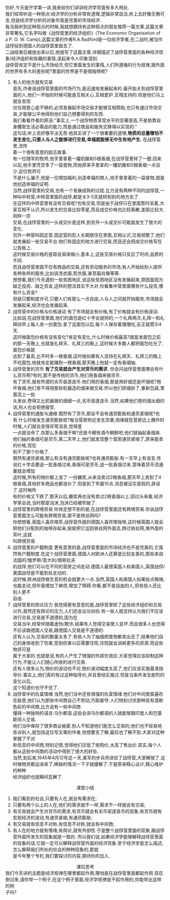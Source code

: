 你好,今天是开学第一讲,我来给你们讲讲经济学究竟有多大用处.<br>
我们经常听说一种观点:经济学的分析非常有道理,逻辑非常自洽,听上去好像无懈可击,但是经济学分析的对象毕竟是完善的市场经济.<br>
每当我听到这种观点的时候,我就想跟持有这种观点的朋友推荐一篇文章,这篇文章非常著名,它名字叫做《战俘营里的经济组织》(The Economic Organisation of <br>
a P. O. W. Camp),这篇文章的作者R.A.Radford是一位经济学者,在二战时,被当作战俘投到德国人的战俘营里面去了.<br>
二战结束后被放出来以后,他就写了这篇文章,详细描述了战俘营里面的各种经济现象/经济组织和有趣的事情,读起来令人印象深刻.<br>
战俘营肯定不是什么市场经济,但它里面发生的事情,人们所遵循的行为规律,跟外面的世界有多大的差别呢?里面的世界是不是很独特呢?<br>
1. 有人的地方就有交易<br>
首先,作者说战俘营里面的市场行为,是迅速地发展起来的.最开始关到战俘营里面的人,他们一开始的时候可能是互相关心,互相爱护,互相支持的.但是他们马上就会发现<br>
仅仅用爱心是不够的,必须发展起市场交易才能够互相帮助,也只有通过市场交易,才能够公平地得到他们自己想要得到的东西.<br>
我们看看作者的原话:"事实上,一个战俘物质享受水平的显著提高,不是依靠自身攫取生活必需品的能力,而是通过商品和服务交换得以实现的."<br>
这句话,听上去好像平淡无奇.他其实讲了一个很重要的道理,**物质的总量哪怕不发生变化,只要人与人之能够进行交易,幸福就能够无中生有地产生.** 在战俘营里,流传<br>
着一个很有意思的励志故事.<br>
有一位随军的牧师,他手里拿着一罐奶酪和5根香烟,在战俘营里转了一圈.回来以后,他手里凭空多了一袋食物,而他原来手里拿的一罐奶酪和5根香烟一点没少.这位牧师可<br>
不是什么骗子,他是一位增加福利,创造幸福的商人,他手里拿着的一袋食物,就是他创造幸福的证明.<br>
当然,战俘营里的交易,也有一个发展成熟的过程.比方说有两种不同的战俘营,一种叫中转营,中转营里面的战俘,都是关3-5天就转到别的地方去了.<br>
在这样的中转营里有没有交易呢?也有交易,但是由于战俘只在里面暂时呆着,大家互相不认识,所以发生的交易比较零星,而且成交价格也比较离散,差距比较大.同样一宗<br>
交易,在战俘营里的一头成交价是这样,到另外一头成交价可能就发生了很大的变化.<br>
另外一种营叫固定营.固定营的犯人长期居住在里面,互相认识,交易频繁了,他们就发展起一些交易平台.他们有固定的地方进行交易,而且还会把成交价格写在公告板上.<br>
这时候交易价格的差距会渐渐缩小,基本上,这些交易价格只反应了时间,品质的不同.<br>
而且战俘营里面不仅有商品的交易,还有劳动服务的市场,有人开始给别人提供各种各样的服务,比如说洗衣服,熨衣服,甚至画肖像等等.<br>
想想看,我们今天遇到一些贫困地区,说这些贫困地区没有发展起来,原因是因为缺乏投资、缺乏资金,这样的想法其实不大对.你看集中营里面哪有什么投资,哪有什么资金?<br>
但是只要制度许可,只要人们有那么一点自由,人与人之间就开始服务,市场就会发展起来,经济也会发展起来.<br>
2. 战俘营中的价格与价格波动
有了市场就会有价格,有了价格就会有价格波动.<br>
比如说,在战俘营里面,他们的面包是红十字会提供的,一个礼拜两次,礼拜一和礼拜四早上每人发一份面包.拿了这面包以后,每个人保存着慢慢吃,反正就管3/4天.<br>
这时候面包价格有没有变化?肯定有变化,什么时候价格最高?就是发面包之前的那一天晚上,也就是礼拜天、礼拜三的晚上,这时候大多数人都把面包吃光了,面包价格就<br>
达到了最高,比平时多一根香烟.这时候如果有人坚持在礼拜天、礼拜三的晚上不吃面包,他就肯定能赚到一根香烟,那天晚上他就一定有香烟抽.
3. 战俘营里的货币
**有了交易就会产生对货币的需求.** 你会问战俘营里面哪会有什么货币啊?有的,那不是传统的货币,他们用香烟来做货币.<br>
有了货币,就有所谓的劣币驱逐良币.他们用的香烟,那是用好烟还是坏烟呢?用坏香烟,他们舍不得用那些机器造的烟来做交易.所以他们把烟拆了,重新包装,里面混上一些<br>
头发丝,卷得又比机器做的烟细一点,劣币驱逐良币.当然,如果他们卷的烟太细的话,别人也会拒绝接受.
4. 战俘营里的通胀与通缩
既然有了货币,那会不会有通货膨胀和通货紧缩呢?也有.什么时候发生通货膨胀呢?每当营房附近发生空袭,炮弹就在营房边上爆炸的时候,人们就会变得非常沮丧,觉得差<br>
一点就没命了,存那么多香烟干嘛?还是今朝有酒今朝醉吧,他们就抽起香烟来.他们抽的香烟可是货币,第二天早上,他们就发现整个营房通货紧缩了,原来能卖的价格,现在<br>
到不了那个价格了.<br>
既然有通货紧缩,那么有没有通货膨胀呢?也有通货膨胀.有一天早上有谣言,传说红十字会要送一批香烟过来,香烟可是货币,送一批香烟过来,意味着货币流通量就会增加<br>
这时候,所有的物价都上涨了.一份糖浆,从来没卖过2根香烟,那天早上卖到了4根香烟,其他好多商品也都涨价了.但是到了早晨10点,消息被证实是假的,辟谣了.这时候所<br>
有的价格又下跌了.那天以后,糖浆再也没有卖过2根香烟以上.回过头来看,经济学家会说,当时那是泡沫,泡沫已经被吹破了.
5. 战俘营里的跨境贸易
你肯定想不到的是,在战俘营里面还有跨境贸易.你说战俘营里面怎么可能有跨境贸易,那不是铁丝网吗?<br>
你想想看,英国人喜欢喝茶,战俘营外面的德国人喜欢喝咖啡,这时候英国人就会把他们分配到的咖啡存起来,偷偷把它运到铁丝网外面去,跨过铁丝网,换外面的茶叶,这就<br>
叫跨境贸易.
6. 战俘营里的户籍制度
更有意思的是,战俘营里面的市场经济也不是完美的,它竟然有户籍制度.在这个战俘营里面,德国人对欧洲人还算是比较友善的,那些来自法国的/俄罗斯/意大利/南斯拉夫<br>
的战俘,他们可以在不同的营房之间走动.德国人最恨英国人和美国人,英国战俘/美国战俘是不能到处走动的.<br>
这时候,欧洲战俘做生意的机会就更大一点.当然,英国人和美国人如果给点贿赂,也能走动,但毕竟增加了麻烦,增加了障碍.你看,都不是自由的人,但有些人还比别人更不<br>
自由.
7. 战俘营里的舆论压力
我觉得更有意思的是,战俘营里除了这些经济组织和交易以外,竟然还有舆论的压力,人们还会议论纷纷.有一些人就坚持认为我们不应该进行交易,交易是不道德的,因为在<br>
交易当中,经常伴随着虚伪/欺诈,结果有人觉得交易使人变坏.而且很多人也觉得不应该跟德国人交易,跟德国人交易是不道德的.<br>
还有人认为,交易的数量太多了.有些人为了抽烟把食物都卖出去了,结果他们自己的身体收到了伤害,受到伤害以后需要住院,住院就会消耗更多的资源.而这些物资可是<br>
属于大家的.也就是说,有的人产生了很强的外部负效应.大家觉得应该抑制这种行为,不能让人们随心所欲的进行交易.<br>
还有人很多认为,物价的波动也不对,物价波动幅度太高了,他们应该实施基准指导价.事实上,他们真的有过这种指导价,并且曾经实施过.但是当条件发生剧烈的变化以后,<br>
这个知道价也守不住了.
8. 战俘营中的仇富情绪
当然,他们当中还有很强的仇富情绪.他们对中间商普遍存在敌意,他们认为那些中间商自己不劳动,巧取豪夺.人们特别讨厌那种具有垄断色彩的中间商,比方说有一些中间商<br>
懂得一种独特的语言:乌尔都语.这些会讲乌尔都语的人就能够跟印度人和巴基斯坦人交易.<br>
他们当中保存了很多商业秘密.别人不知道他们是怎么交易的,他们也不轻易地告诉别人,就包括这位写文章的作者,他想要去了解,最后也了解不到.大家对这种掌握了不对<br>
称信息的中间商,特别记恨,觉得他们压低了收购价,太高了售出价.其实,每个人都从这些中间商的活动中得到了很大的好处.<br>
当然,到后来,1945年4月12号这一天,美军的步兵师进驻了战俘营,大家解放了.这时候物资都运进来了,稀缺的情况一下子就缓解了.于是原来精心设计,精心维护的种种<br>
经济组织也就瞬间瓦解了.<br>
<div style="text-align: center;">课堂小结</div>

1. 我们看到的社会,只要有人在,就会有需求在;
2. 只要有两个以上的人在,他们的需求就不一样,需求不一样就会有交易;
3. 有交易就会产生对货币的需求,有货币就会有劣币驱逐良币的现象,有货币就有宏观经济的波动,有通货紧缩,有通货膨胀;
4. 有交易就有信息不对称,有信息不对称,就会有中间商;
5. 有人在的地方就有情绪,有舆论,就有外部性.于是整个战俘营里面的现象,跟战俘营外面所发生的现象就是一致的.
所以我们说,如果经济学能够解释战俘营里面的现象的话,它就一定可以解释战俘营外面的经济现象.至于经济学是怎么描述,怎么解释我们所处的社会的种种现象的,那就<br>
是今年整个专栏,我们要探讨的内容,期待你的加入.<br>

<div style="text-align: center;">课后思考</div>
我们今天讲的主题是经济规律在哪里都起作用,哪怕是在战俘营里面都起作用.现在倒过来,请你举一个例子,在这个例子里面,经济学规律是不起作用的,你能举出这样的例<br>
子吗?
